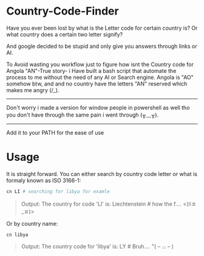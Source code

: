 # Country-Code-Finder
Have you ever been lost by what is the Letter code for certain country is?
Or what country does a certain two letter signify?

And google decided to be stupid and only give you answers through links or AI. 

To Avoid wasting you workflow just to figure how isnt the Country code for Angola "AN"-True story- i Have built a bash script that automate the process to me without the need of any AI or Search engine. Angola is "AO" somehow btw, and and no country have the letters "AN" reserved which makes me angry (/_\).

---

Don't worry i made a version for window people in powershell as well tho you don't have through the same pain i went through (╥﹏╥). 

---

Add it to your PATH for the ease of use 

# Usage 
It is straight forward. You can either search by country code letter or what is formaly known as ISO 3166-1:
```bash 
cn LI # searching for libya for examle
```
> Output: The country for code 'LI' is: Liechtenstein # how the f.... <(ꐦㅍ _ㅍ)>

Or by country name: 
```bash 
cn libya 
```
> Output: The country code for 'libya' is: LY # Bruh....  "( – ⌓ – )
